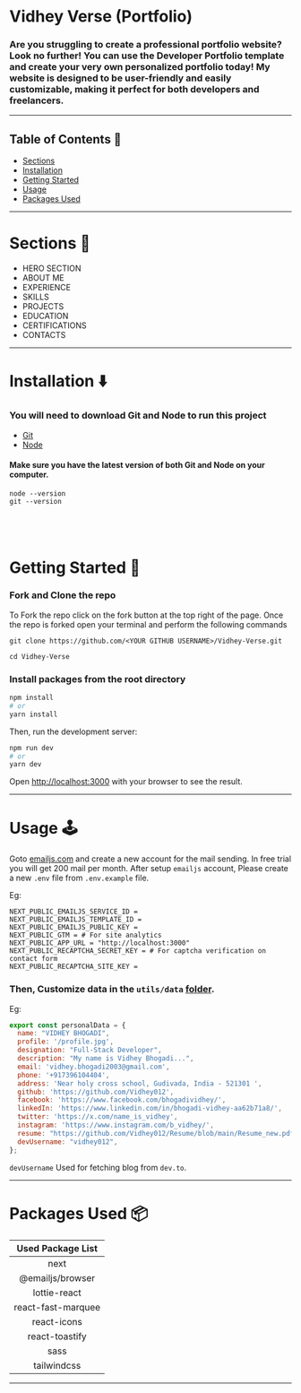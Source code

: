 # Vidhey Verse (Portfolio)

### Are you struggling to create a professional portfolio website? Look no further! You can use the Developer Portfolio template and create your very own personalized portfolio today! My website is designed to be user-friendly and easily customizable, making it perfect for both developers and freelancers.

---

## Table of Contents :scroll:

- [Sections](#sections-bookmark)
- [Installation](#installation-arrow_down)
- [Getting Started](#getting-started-dart)
- [Usage](#usage-joystick)
- [Packages Used](#packages-used-package)

---

# Sections :bookmark:

- HERO SECTION
- ABOUT ME
- EXPERIENCE
- SKILLS
- PROJECTS
- EDUCATION
- CERTIFICATIONS
- CONTACTS

---

# Installation :arrow_down:

### You will need to download Git and Node to run this project

- [Git](https://git-scm.com/downloads)
- [Node](https://nodejs.org/en/download/)

#### Make sure you have the latest version of both Git and Node on your computer.

```
node --version
git --version
```

## <br />

# Getting Started :dart:

### Fork and Clone the repo

To Fork the repo click on the fork button at the top right of the page. Once the repo is forked open your terminal and perform the following commands

```
git clone https://github.com/<YOUR GITHUB USERNAME>/Vidhey-Verse.git

cd Vidhey-Verse
```

### Install packages from the root directory

```bash
npm install
# or
yarn install
```

Then, run the development server:

```bash
npm run dev
# or
yarn dev
```

Open [http://localhost:3000](http://localhost:3000) with your browser to see the result.

---

# Usage :joystick:

Goto [emailjs.com](https://www.emailjs.com/) and create a new account for the mail sending. In free trial you will get 200 mail per month. After setup `emailjs` account, Please create a new `.env` file from `.env.example` file.

Eg:

```env
NEXT_PUBLIC_EMAILJS_SERVICE_ID =
NEXT_PUBLIC_EMAILJS_TEMPLATE_ID =
NEXT_PUBLIC_EMAILJS_PUBLIC_KEY =
NEXT_PUBLIC_GTM = # For site analytics
NEXT_PUBLIC_APP_URL = "http://localhost:3000"
NEXT_PUBLIC_RECAPTCHA_SECRET_KEY = # For captcha verification on contact form
NEXT_PUBLIC_RECAPTCHA_SITE_KEY =
```

### Then, Customize data in the `utils/data` [folder](https://github.com/Vidhey012/Vidhey-Verse/tree/main/utils/data).

Eg:

```javascript
export const personalData = {
  name: "VIDHEY BHOGADI",
  profile: '/profile.jpg',
  designation: "Full-Stack Developer",
  description: "My name is Vidhey Bhogadi...",
  email: 'vidhey.bhogadi2003@gmail.com',
  phone: '+917396104404',
  address: 'Near holy cross school, Gudivada, India - 521301 ',
  github: 'https://github.com/Vidhey012',
  facebook: 'https://www.facebook.com/bhogadividhey/',
  linkedIn: 'https://www.linkedin.com/in/bhogadi-vidhey-aa62b71a8/',
  twitter: 'https://x.com/name_is_vidhey',  
  instagram: 'https://www.instagram.com/b_vidhey/',
  resume: "https://github.com/Vidhey012/Resume/blob/main/Resume_new.pdf",
  devUsername: "vidhey012",
};
```

`devUsername` Used for fetching blog from `dev.to`.

---

# Packages Used :package:

| Used Package List  |
| :----------------: |
|        next        |
|  @emailjs/browser  |
|    lottie-react    |
| react-fast-marquee |
|    react-icons     |
|   react-toastify   |
|        sass        |
|    tailwindcss     |

---
